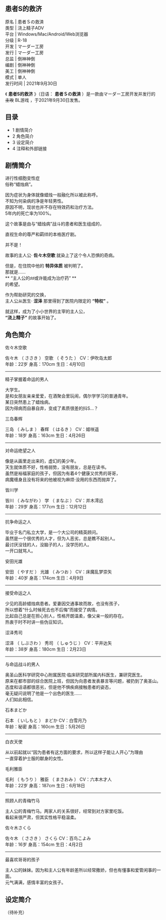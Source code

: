 患者S的救济  
---  
原名  |  患者Ｓの救済   
类型  |  浇上精子ADV   
平台  |  Windows/Mac/Android/Web浏览器   
分级  |  R-18   
开发  |  マーダー工房   
发行  |  マーダー工房   
总监  |  倒神神倒   
编剧  |  倒神神倒   
美工  |  倒神神倒   
模式  |  单人   
发行时间  |  2021年9月30日   
  
《 **患者S的救济** 》（日语：  **患者Ｓの救済** ）是一款由マーダー工房开发并发行的 ~~主攻~~ BL游戏  ，于2021年9月30日发售。

##  目录

  * 1  剧情简介 
  * 2  角色简介 
  * 3  设定简介 
  * 4  注释和外部链接 

##  剧情简介

进行性细胞变性症  
俗称“蜡烛病”。  
  
因为症状为身体就像蜡烛一般融化所以被此称呼。  
不知为何染病的净是年轻男性。  
原因不明，现状也并不存在特效药和治疗方法。  
5年内的死亡率为100%。  
  
这个故事是由与“蜡烛病”战斗的患者和医生组成的，  

直视生命的尊严和羁绊的本格医疗剧。

并不是！

故事的主人公· **佐々木空歌** 就染上了这个令人恐惧的奇病。  

但是，在住院中他的 **特异体质** 被判明了。  
那就是……  
** “主人公的♯♯或许能成为治疗药”  **  
的希望。  
  
作为帮助研究的交换，  
主人公从医生· **涩泽** 那里得到了医院内限定的 **“特权”** 。  
  
就这样，成为了小小世界的主宰的主人公，  
**“浇上精子”** 的故事开始了。

##  角色简介

佐々木空歌

佐々木  （  ささき  ）  空歌  （  そうた  ）  CV：伊吹岛太郎  
年龄：22岁 身高：170cm 生日：4月10日

* * *

精子掌握着命运的男人

大学生。  
是和女朋友亲亲爱爱，在酒聚会里玩闹，偶尔学学习的普通青年。  
某日突然患上了蜡烛病。  
因为得病而自暴自弃，变成了素质很差的抖S…？

三岛春辉

三岛  （  みしま  ）  春辉  （  はるき  ）  CV：姬咲遥  
年龄：18岁 身高：163cm 生日：4月26日

* * *

对命运绝望之人

像是从画里走出来的，虚幻的美少年。  
天生就体质不好，性格弱势，没有朋友，总是在读书。  
虽然是裕福家庭的孩子，但因为有着4个健康又优秀的哥哥，  
病魔缠身且没有将来的他被视为麻烦·没用的东西而抛弃了。

皆川学

皆川  （  みながわ  ）  学  （  まなぶ  ）  CV：并木澪远  
年龄：29岁 身高：177cm 生日：12月12日

* * *

抗争命运之人

毕业于名门私立大学，是一个大公司的精英顾问。  
虽然是一个很优秀的人才，但为人恶劣，总是瞧不起别人。  
最讨厌没钱的人，没脑子的人，没学历的人。  
一开口就骂人。

安田光雄

安田  （  やすだ  ）  光雄  （  みつお  ）  CV：床魔乱梦崇矢  
年龄：40岁 身高：174cm 生日：4月9日

* * *

接受命运之人

少见的高龄蜡烛病患者。爱妻因交通事故而故，也没有孩子，  
所以想着“什么时候死去也不后悔”而接受了病情。  
比起自己总是在担心别人，性格开朗温柔，像父亲一般的存在。  
热衷于时不时讲一些伪豆知识。

涩泽秀司

涩泽  （  しぶさわ  ）  秀司  （  しゅうじ  ）  CV：平井达矢  
年龄：38岁 身高：180cm 生日：2月23日

* * *

与命运战斗的男人

奥圣山医科学研究中心附属医院·临床研究部所属内科医生，兼研究医生。  
原来在都市部的综合医院上班，但因为向患者发表暴言等问题，被扔到了奥圣山。  
态度和话语都很恶劣，但是他不惧疾病接触患者的姿态，  
毫无疑问说明了他是一个出色的医生……  
人们如此相信。

石本まどか

石本  （  いしもと  ）  まどか  CV：白雪月乃  
年龄：秘密 身高：160cm 生日：5月26日

* * *

白衣天使

从以前起就以“因为患者有这方面的要求，所以这样子能让人开心”为理由  
一直穿着护士服的献身的女性。

毛利雅臣

毛利  （  もうり  ）  雅臣  （  まさおみ  ）  CV：六本木才人  
年龄：22岁 身高：187cm 生日：6月18日

* * *

照顾人的青梅竹马

主人公的青梅竹马。两家人的关系很好，经常到对方家里吃饭。  
看起来很严肃，但其实性格平稳温柔。

佐々木さくら

佐々木  （  ささき  ）  さくら  CV：百鸟こよみ  
年龄：16岁 身高：154cm 生日：4月2日

* * *

最喜欢哥哥的孩子

主人公的妹妹。因为和主人公有年龄差所以经常撒娇，但也有懂事和爱管闲事的一面。  
元气满满，感情丰富的女孩子。

##  设定简介

（待补充）